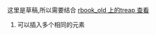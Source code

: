这里是草稿,所以需要结合 [rbook_old 上的treap 查看](https://rbook_old.roj.ac.cn/article/f4229c2b85)

1. 可以插入多个相同的元素
